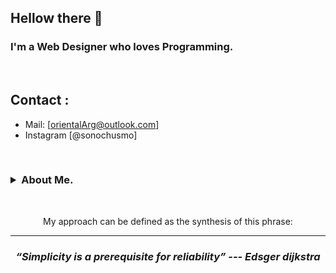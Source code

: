 ## Hellow there 👋

<h3>
  I'm a Web Designer who loves Programming.
</h3>
<br>

## Contact :

- Mail: [orientalArg@outlook.com]
- Instagram [@sonochusmo]

<br>

<h3>
 <details>
  <summary>About Me.</summary>
  <br>
   
    - I'm from Argentina, i've worked assemblig concrete molds for two years. 
       -- I learnt from that experience that hard work pays off.
       
  <br>
  
    - 📚 I love reading, my favorite genre is heroic fantasy.
  
    - ☸  I'm buddhist since eight years ago, i believe in the self realization and peace.
  
    - 💻 I'm a hacking enthusiast, and certified ethical hacker (pentester).
  
    - 🧠 I enjoy studying and learning new things, i always try to be up to date 
    with technology.

  </details>
</h3>
<br>

<p align="center">My approach can be defined as the synthesis of this phrase:</p>
<hr>
<h3 align="center">
   <i><strong>“Simplicity is a prerequisite for reliability” --- Edsger dijkstra</strong></i>
   <br>
   <br>
</h3>	
